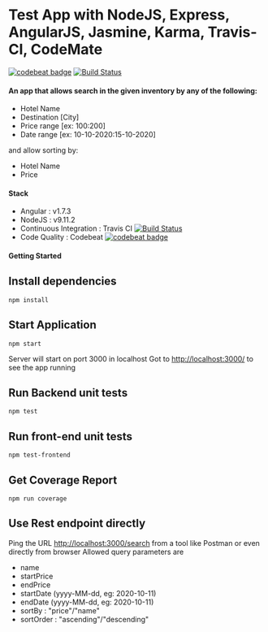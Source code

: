 Test App with NodeJS, Express, AngularJS, Jasmine, Karma, Travis-CI, CodeMate
==============================================================================

[![codebeat badge](https://codebeat.co/badges/8529163a-631f-4159-a5ff-27741d76adc8)](https://codebeat.co/projects/github-com-shabin-slr-hotel-searcher-master)
[![Build Status](https://travis-ci.org/shabin-slr/hotel-searcher.svg?branch=master)](https://travis-ci.org/shabin-slr/hotel-searcher)
#### An app that allows search in the given inventory by any of the following:

- Hotel Name
- Destination [City]
- Price range [ex: $100:$200]
- Date range [ex: 10-10-2020:15-10-2020]

and allow sorting by:

- Hotel Name
- Price

####  Stack
- Angular : v1.7.3
- NodeJS : v9.11.2
- Continuous Integration : Travis CI  [![Build Status](https://travis-ci.org/shabin-slr/hotel-searcher.svg?branch=master)](https://travis-ci.org/shabin-slr/hotel-searcher)
- Code Quality : Codebeat  [![codebeat badge](https://codebeat.co/badges/8529163a-631f-4159-a5ff-27741d76adc8)](https://codebeat.co/projects/github-com-shabin-slr-hotel-searcher-master) 

#### Getting Started
## Install dependencies
```
npm install
```

## Start Application
```
npm start
```
Server will start on port 3000 in localhost
Got to <a href="http://localhost:3000/" target="_blank">http://localhost:3000/</a> to see the app running


## Run Backend unit tests
```
npm test
```

## Run front-end unit tests
```
npm test-frontend
```

## Get Coverage Report
```
npm run coverage
```

## Use Rest endpoint directly
Ping the URL  <a href="http://localhost:3000/search" target="_blank">http://localhost:3000/search</a> 
from a tool like Postman or even directly from browser
Allowed query parameters are
- name
- startPrice
- endPrice
- startDate (yyyy-MM-dd, eg: 2020-10-11)
- endDate (yyyy-MM-dd, eg: 2020-10-11)
- sortBy : "price"/"name"
- sortOrder : "ascending"/"descending"
